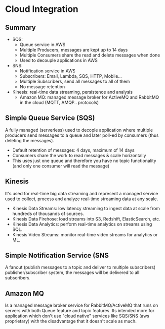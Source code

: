 # Cloud Integration

## Summary
- SQS:
  - Queue service in AWS
  - Multiple Producers, messages are kept up to 14 days
  - Multiple Consumers share the read and delete messages when done
  - Used to decouple applications in AWS
- SNS:
  - Notification service in AWS
  - Subscribers: Email, Lambda, SQS, HTTP, Mobile…
  - Multiple Subscribers, send all messages to all of them
  - No message retention
- Kinesis: real-time data streaming, persistence and analysis
  - Amazon MQ: managed message broker for ActiveMQ and RabbitMQ in the cloud (MQTT, AMQP.. protocols)

## Simple Queue Service (SQS)

A fully managed (serverless) used to decople application where multiple producers send messages to a queue and later poll-ed by consumers (thus deleting the messages).
- Default retention of messages: 4 days, maximum of 14 days
- Consumers share the work to read messages & scale horizontally
- This uses just one queue and therefore you have no topic functionality (and only one consumer will read the message)

## Kinesis

It's used for real-time big data streaming and represent a managed service used to collect, process and analyze real-time streaming data at any scale.
- Kinesis Data Streams: low latency streaming to ingest data at scale from hundreds of thousands of sources.
- Kinesis Data Firehose: load streams into S3, Redshift, ElasticSearch, etc.
- Kinesis Data Analytics: perform real-time analytics on streams using SQL.
- Kinesis Video Streams: monitor real-time video streams for analytics or ML.

## Simple Notification Service (SNS

A fanout (publish messages to a topic and deliver to multiple subscribers) publisher/subscriber system, the messages will be delivered to all subscribers.

## Amazon MQ

Is a managed message broker service for RabbitMQ/ActiveMQ that runs on servers with both Queue feature and topic features. Its intended more for application which don't use "cloud native" services like SQS/SNS (aws proprietary) with the disadvantage that it doesn't scale as much.
